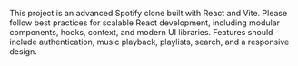 <!-- Use this file to provide workspace-specific custom instructions to Copilot. For more details, visit https://code.visualstudio.com/docs/copilot/copilot-customization#_use-a-githubcopilotinstructionsmd-file -->

This project is an advanced Spotify clone built with React and Vite. Please follow best practices for scalable React development, including modular components, hooks, context, and modern UI libraries. Features should include authentication, music playback, playlists, search, and a responsive design.
